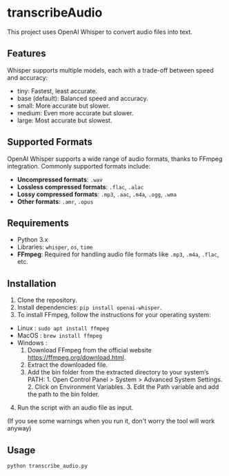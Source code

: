 # transcribeAudio

This project uses OpenAI Whisper to convert audio files into text.

## Features

Whisper supports multiple models, each with a trade-off between speed and accuracy:
- tiny: Fastest, least accurate.
- base (default): Balanced speed and accuracy.
- small: More accurate but slower.
- medium: Even more accurate but slower.
- large: Most accurate but slowest.
 
## Supported Formats
OpenAI Whisper supports a wide range of audio formats, thanks to FFmpeg integration. Commonly supported formats include:

- **Uncompressed formats**: `.wav`
- **Lossless compressed formats**: `.flac`, `.alac`
- **Lossy compressed formats**: `.mp3`, `.aac`, `.m4a`, `.ogg`, `.wma`
- **Other formats**: `.amr`, `.opus`

## Requirements
- Python 3.x
- Libraries: `whisper`, `os`, `time`
- **FFmpeg**: Required for handling audio file formats like `.mp3`, `.m4a`, `.flac`, etc.

## Installation
1. Clone the repository.
2. Install dependencies: `pip install openai-whisper`.
3. To install FFmpeg, follow the instructions for your operating system:
- Linux : `sudo apt install ffmpeg`
- MacOS : `brew install ffmpeg`
- Windows :     
    1.    Download FFmpeg from the official website https://ffmpeg.org/download.html.
    2.    Extract the downloaded file.
    3.    Add the bin folder from the extracted directory to your system’s PATH:
        1. Open Control Panel > System > Advanced System Settings.
        2. Click on Environment Variables.
        3. Edit the Path variable and add the path to the bin folder.
4. Run the script with an audio file as input.

(If you see some warnings when you run it, don't worry the tool will work anyway)

## Usage
```bash
python transcribe_audio.py
